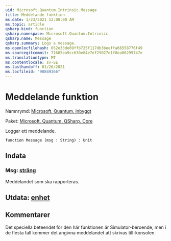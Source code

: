 ```yaml
---
uid: Microsoft.Quantum.Intrinsic.Message
title: Meddelande funktion
ms.date: 1/23/2021 12:00:00 AM
ms.topic: article
qsharp.kind: function
qsharp.namespace: Microsoft.Quantum.Intrinsic
qsharp.name: Message
qsharp.summary: Logs a message.
ms.openlocfilehash: 652e33de69ffb725f117db3beeffa66558776f49
ms.sourcegitcommit: 71605ea9cc630e84e7ef29027e1f0ea06299747e
ms.translationtype: MT
ms.contentlocale: sv-SE
ms.lasthandoff: 01/26/2021
ms.locfileid: "98849366"
---
```

# <a name="message-function"></a>Meddelande funktion

Namnrymd: [Microsoft. Quantum. inbyggt](xref:Microsoft.Quantum.Intrinsic)

Paket: [Microsoft. Quantum. QSharp. Core](https://nuget.org/packages/Microsoft.Quantum.QSharp.Core)


Loggar ett meddelande.

```qsharp
function Message (msg : String) : Unit
```


## <a name="input"></a>Indata

### <a name="msg--string"></a>Msg: [sträng](xref:microsoft.quantum.lang-ref.string)

Meddelandet som ska rapporteras.



## <a name="output--unit"></a>Utdata: [enhet](xref:microsoft.quantum.lang-ref.unit)



## <a name="remarks"></a>Kommentarer

Det speciella beteendet för den här funktionen är Simulator-beroende, men i de flesta fall kommer det angivna meddelandet att skrivas till-konsolen.